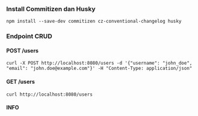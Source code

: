 ### Install Commitizen dan Husky
```
npm install --save-dev commitizen cz-conventional-changelog husky
```

### Endpoint CRUD
#### POST /users
```
curl -X POST http://localhost:8080/users -d '{"username": "john_doe", "email": "john.doe@example.com"}' -H "Content-Type: application/json"
```

#### GET /users
```
curl http://localhost:8080/users
```

#### INFO